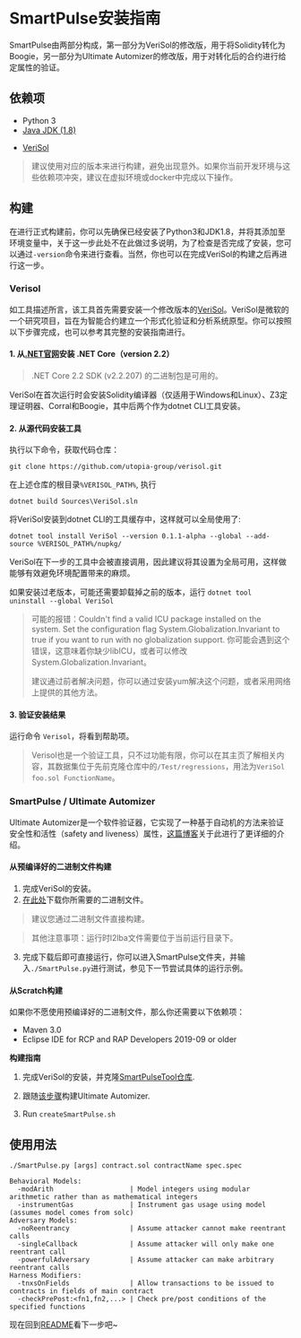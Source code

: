 # SmartPulse安装指南

SmartPulse由两部分构成，第一部分为VeriSol的修改版，用于将Solidity转化为Boogie，另一部分为Ultimate Automizer的修改版，用于对转化后的合约进行给定属性的验证。

## 依赖项

- Python 3
- [Java JDK (1.8)](https://www.oracle.com/java/technologies/javase/javase-jdk8-downloads.html)

+ [VeriSol](https://github.com/utopia-group/verisol)

> 建议使用对应的版本来进行构建，避免出现意外。如果你当前开发环境与这些依赖项冲突，建议在虚拟环境或docker中完成以下操作。

## 构建

在进行正式构建前，你可以先确保已经安装了Python3和JDK1.8，并将其添加至环境变量中，关于这一步此处不在此做过多说明，为了检查是否完成了安装，您可以通过`-version`命令来进行查看。当然，你也可以在完成VeriSol的构建之后再进行这一步。

### Verisol

如工具描述所言，该工具首先需要安装一个修改版本的[VeriSol](https://github.com/utopia-group/verisol)。VeriSol是微软的一个研究项目，旨在为智能合约建立一个形式化验证和分析系统原型。你可以按照以下步骤完成，也可以参考其完整的安装指南进行。

#### 1. 从[.NET官网](https://dotnet.microsoft.com/download/dotnet-core/2.2#sdk-2.2.106)安装 .NET Core（version 2.2）

> .NET Core 2.2 SDK (v2.2.207) 的二进制包是可用的。

VeriSol在首次运行时会安装Solidity编译器（仅适用于Windows和Linux）、Z3定理证明器、Corral和Boogie，其中后两个作为dotnet CLI工具安装。

#### 2. 从源代码安装工具

执行以下命令，获取代码仓库：

```shell
git clone https://github.com/utopia-group/verisol.git
```

在上述仓库的根目录`%VERISOL_PATH%`, 执行

```shell
dotnet build Sources\VeriSol.sln
```

将VeriSol安装到dotnet CLI的工具缓存中，这样就可以全局使用了:

```shell
dotnet tool install VeriSol --version 0.1.1-alpha --global --add-source %VERISOL_PATH%/nupkg/
```

VeriSol在下一步的工具中会被直接调用，因此建议将其设置为全局可用，这样做能够有效避免环境配置带来的麻烦。

如果安装过老版本，可能还需要卸载掉之前的版本，运行 `dotnet tool uninstall --global VeriSol`

>可能的报错：Couldn't find a valid ICU package installed on the system. Set the configuration flag System.Globalization.Invariant to true if you want to run with no globalization support. 你可能会遇到这个错误，这意味着你缺少libICU，或者可以修改System.Globalization.Invariant。
>
>建议通过前者解决问题，你可以通过安装yum解决这个问题，或者采用网络上提供的其他方法。

#### 3. 验证安装结果

运行命令 `Verisol`，将看到帮助项。

> Verisol也是一个验证工具，只不过功能有限，你可以在其主页了解相关内容，其数据集位于先前克隆仓库中的`/Test/regressions`，用法为`VeriSol foo.sol FunctionName`。



### SmartPulse / Ultimate Automizer

Ultimate Automizer是一个软件验证器，它实现了一种基于自动机的方法来验证安全性和活性（safety and liveness）属性，[这篇博客]((https://zhuanlan.zhihu.com/p/127842902))关于此进行了更详细的介绍。

#### 从预编译好的二进制文件构建

1. 完成VeriSol的安装。
2. [在此处](https://github.com/utopia-group/SmartPulseTool/releases)下载你所需要的二进制文件。

> 建议您通过二进制文件直接构建。

>其他注意事项：运行时l2lba文件需要位于当前运行目录下。

3. 完成下载后即可直接运行，你可以进入SmartPulse文件夹，并输入`./SmartPulse.py`进行测试，参见下一节尝试具体的运行示例。

#### 从Scratch构建

如果你不愿使用预编译好的二进制文件，那么你还需要以下依赖项：

- Maven 3.0
- Eclipse IDE for RCP and RAP Developers 2019-09 or older

**构建指南**

1. 完成VeriSol的安装，并克隆[SmartPulseTool仓库](https://github.com/utopia-group/SmartPulseTool/tree/master).

2. 跟随[该步骤](https://github.com/ultimate-pa/ultimate/wiki/Installation/2979de9af052431d7923beeb8a77dacc23d5e528)构建Ultimate Automizer.

3. Run `createSmartPulse.sh`

## 使用用法

```
./SmartPulse.py [args] contract.sol contractName spec.spec 

Behavioral Models: 
  -modArith                   | Model integers using modular arithmetic rather than as mathematical integers 
  -instrumentGas              | Instrument gas usage using model (assumes model comes from solc) 
Adversary Models: 
  -noReentrancy               | Assume attacker cannot make reentrant calls 
  -singleCallback             | Assume attacker will only make one reentrant call 
  -powerfulAdversary          | Assume attacker can make arbitrary reentrant calls 
Harness Modifiers: 
  -tnxsOnFields               | Allow transactions to be issued to contracts in fields of main contract 
  -checkPrePost:<fn1,fn2,...> | Check pre/post conditions of the specified functions 
```

现在回到[README](README.md)看下一步吧~

